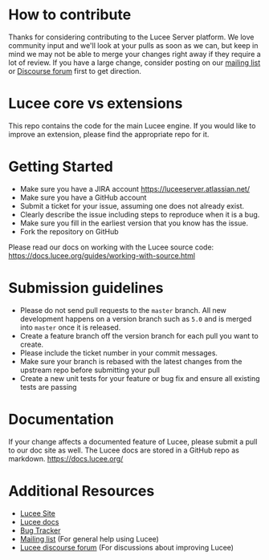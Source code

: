 # How to contribute

Thanks for considering contributing to the Lucee Server platform.  We love community input and we'll look at your pulls as soon as we can, but keep in mind we may not be able to merge your changes right away if they require a lot of review.
If you have a large change, consider posting on our [mailing list](https://groups.google.com/forum/?hl=en#!forum/lucee) or [Discourse forum](https://lang.lucee.org/) first to get direction.

# Lucee core vs extensions

This repo contains the code for the main Lucee engine.  If you would like to improve an extension, please find the appropriate repo for it.

# Getting Started

* Make sure you have a JIRA account https://luceeserver.atlassian.net/
* Make sure you have a GitHub account
* Submit a ticket for your issue, assuming one does not already exist.
* Clearly describe the issue including steps to reproduce when it is a bug.
* Make sure you fill in the earliest version that you know has the issue.
* Fork the repository on GitHub

Please read our docs on working with the Lucee source code: https://docs.lucee.org/guides/working-with-source.html

# Submission guidelines

* Please do not send pull requests to the `master` branch.  All new development happens on a version branch such as `5.0` and is merged into `master` once it is released.
* Create a feature branch off the version branch for each pull you want to create.  
* Please include the ticket number in your commit messages.
* Make sure your branch is rebased with the latest changes  from the upstream repo before submitting your pull
* Create a new unit tests for your feature or bug fix and ensure all existing tests are passing

# Documentation

If your change affects a documented feature of Lucee, please submit a pull to our doc site as well.  The Lucee docs are stored in a GitHub repo as markdown.
https://docs.lucee.org/

# Additional Resources

* [Lucee Site](https://lucee.org/)
* [Lucee docs](https://docs.lucee.org/) 
* [Bug Tracker](https://luceeserver.atlassian.net/)
* [Mailing list](https://groups.google.com/forum/?hl=en#!forum/lucee) (For general help using Lucee)
* [Lucee discourse forum](https://dev.lucee.org/) (For discussions about improving Lucee)
